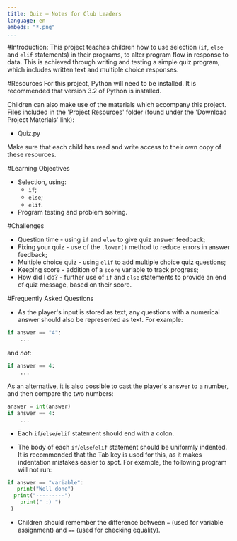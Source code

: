 ```yaml
---
title: Quiz — Notes for Club Leaders
language: en
embeds: "*.png"
...
```


#Introduction:
This project teaches children how to use selection (`if`, `else` and `elif` statements) in their programs, to alter program flow in response to data. This is achieved through writing and testing a simple quiz program, which includes written text and multiple choice responses.

#Resources
For this project, Python will need to be installed. It is recommended that version 3.2 of Python is installed.

Children can also make use of the materials which accompany this project. Files included in the 'Project Resources' folder (found under the 'Download Project Materials' link):

+ Quiz.py

Make sure that each child has read and write access to their own copy of these resources.

#Learning Objectives
+ Selection, using:
	+ `if`;
	+ `else`;
	+ `elif`.
+ Program testing and problem solving.

#Challenges
+ Question time - using `if` and `else` to give quiz answer feedback;
+ Fixing your quiz - use of the `.lower()` method to reduce errors in answer feedback;
+ Multiple choice quiz - using `elif` to add multiple choice quiz questions;
+ Keeping score - addition of a `score` variable to track progress;
+ How did I do? - further use of `if` and `else` statements to provide an end of quiz message, based on their score.

#Frequently Asked Questions
+ As the player's input is stored as text, any questions with a numerical answer should also be represented as text. For example:

```python
if answer == "4":
	...
```

and *not*:

```python
if answer == 4:
	...
```

As an alternative, it is also possible to cast the player's answer to a number, and then compare the two numbers:

```python
answer = int(answer)
if answer == 4:
	...
```

+ Each `if`/`else`/`elif` statement should end with a colon.

+ The body of each `if`/`else`/`elif` statement should be uniformly indented. It is recommended that the Tab key is used for this, as it makes indentation mistakes easier to spot. For example, the following program will not run:

```python
if answer == "variable":
   print("Well done")
  print("---------")
    print(" :) ")
 )
```

+ Children should remember the difference between `=` (used for variable assignment) and `==` (used for checking equality).